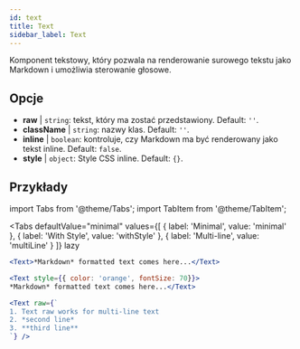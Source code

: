 ```yaml
---
id: text 
title: Text
sidebar_label: Text
---
```


Komponent tekstowy, który pozwala na renderowanie surowego tekstu jako Markdown i umożliwia sterowanie głosowe.

## Opcje

* __raw__ | `string`: tekst, który ma zostać przedstawiony. Default: `''`.
* __className__ | `string`: nazwy klas. Default: `''`.
* __inline__ | `boolean`: kontroluje, czy Markdown ma być renderowany jako tekst inline. Default: `false`.
* __style__ | `object`: Style CSS inline. Default: `{}`.


## Przykłady


import Tabs from '@theme/Tabs';
import TabItem from '@theme/TabItem';

<Tabs
    defaultValue="minimal"
    values={[
        { label: 'Minimal', value: 'minimal' },
        { label: 'With Style', value: 'withStyle' },
        { label: 'Multi-line', value: 'multiLine' }
    ]}
    lazy
>
<TabItem value="minimal">

```jsx live
<Text>*Markdown* formatted text comes here...</Text>
```

</TabItem>

<TabItem value="withStyle">

```jsx live
<Text style={{ color: 'orange', fontSize: 70}}>
*Markdown* formatted text comes here...</Text>
```
</TabItem>

<TabItem value="multiLine">

```jsx live
<Text raw={`
1. Text raw works for multi-line text
2. *second line*
3. **third line**
`} />
```
</TabItem>

</Tabs>
